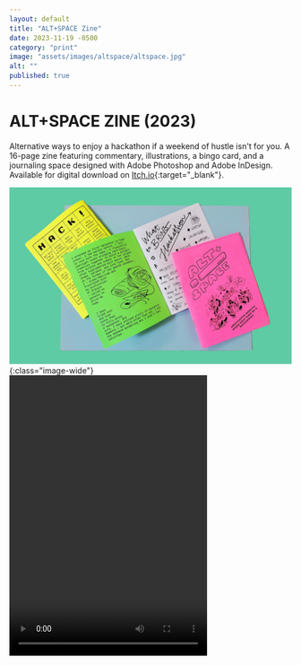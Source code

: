 ```yaml
---
layout: default
title: "ALT+SPACE Zine"
date: 2023-11-19 -0500
category: "print"
image: "assets/images/altspace/altspace.jpg"
alt: ""
published: true
---
```


# ALT+SPACE ZINE (2023)

Alternative ways to enjoy a hackathon if a weekend of hustle isn't for you. A 16-page zine featuring commentary, illustrations, a bingo card, and a journaling space designed with Adobe Photoshop and Adobe InDesign. Available for digital download on [Itch.io](https://cdinhart.itch.io/altspace){:target="_blank"}.

![](assets/images/altspace/altspace.jpg){:class="image-wide"}  
<video width="70%" height="500px" controls>
  <source src="https://github.com/caroldinh/caroldinh.github.io/raw/main/assets/images/altspace/flipthrough.mp4" type="video/mp4">
</video>

